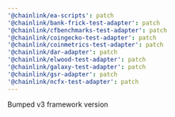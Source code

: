 ```yaml
---
'@chainlink/ea-scripts': patch
'@chainlink/bank-frick-test-adapter': patch
'@chainlink/cfbenchmarks-test-adapter': patch
'@chainlink/coingecko-test-adapter': patch
'@chainlink/coinmetrics-test-adapter': patch
'@chainlink/dar-adapter': patch
'@chainlink/elwood-test-adapter': patch
'@chainlink/galaxy-test-adapter': patch
'@chainlink/gsr-adapter': patch
'@chainlink/ncfx-test-adapter': patch
---
```


Bumped v3 framework version
